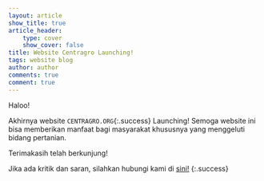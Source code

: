 ```yaml
---
layout: article
show_title: true
article_header: 
    type: cover
    show_cover: false
title: Website Centragro Launching!
tags: website blog
author: author
comments: true
comment: true
---
```


Haloo!

Akhirnya website `CENTRAGRO.ORG`{:.success} Launching! Semoga website ini bisa memberikan manfaat bagi masyarakat khususnya yang menggeluti bidang pertanian. 
<!--more-->
Terimakasih telah berkunjung!

Jika ada kritik dan saran, silahkan hubungi kami di [sini!](https://wa.me/6281218137592)
{:.success}